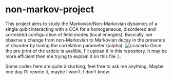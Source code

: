 # non-markov-project
This project aims to study the Markovian/Non-Markovian dynamics of a single qubit interacting with a CCA for a homogeneous, disordered and correlated configuration of field modes (local energies). Basically,
we observe a change from non-Markovian to Markovian decay in the presence of disorder by tuning the correlation parameter (\alpha).
 ![ccacerta](https://github.com/user-attachments/assets/362cfaf5-b1cd-4c3f-ab08-66750ac9fa99)
Once the pre print of the article is avalible, I'll upload it in this repository. It may be more efficient then me trying to explain it on this file :). 

Some codes here are quite disturbing, feel free to ask me anything. Maybe one day I'll rewrite it, maybe I won't. I don't know. 
